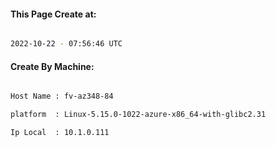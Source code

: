 
   
#### This Page Create at:

```bash

2022-10-22 - 07:56:46 UTC

```

#### Create By Machine:

```bash

Host Name : fv-az348-84

platform  : Linux-5.15.0-1022-azure-x86_64-with-glibc2.31

Ip Local  : 10.1.0.111

```

